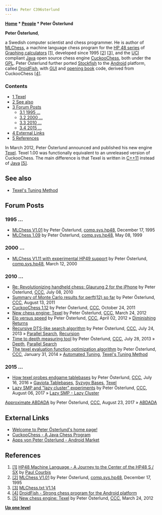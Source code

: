 ```yaml
---
title: Peter C396sterlund
---
```

**[Home](Home "Home") \* [People](People "People") \* Peter Österlund**


**Peter Österlund**,  

a Swedish computer scientist and chess programmer. He is author of [MLChess](MLChess "MLChess"), a machine language chess program for the [HP 48 series](https://en.wikipedia.org/wiki/HP_48_series) of [Graphing calculators](https://en.wikipedia.org/wiki/Graphing_calculator) <a id="cite-note-1" href="#cite-ref-1">[1]</a>, developed since 1995 <a id="cite-note-2" href="#cite-ref-2">[2]</a> <a id="cite-note-3" href="#cite-ref-3">[3]</a>, and the [UCI](UCI "UCI") compliant [Java](Java "Java") open source chess engine [CuckooChess](CuckooChess "CuckooChess"), both under the [GPL](Free_Software_Foundation#GPL "Free Software Foundation"). Peter Österlund further ported [Stockfish](Stockfish "Stockfish") to the [Android](Android "Android") platform, called [DroidFish](DroidFish "DroidFish"), with [GUI](GUI "GUI") and [opening book](Opening_Book "Opening Book") code, derived from CuckooChess <a id="cite-note-4" href="#cite-ref-4">[4]</a>. 



### Contents


* [1 Texel](#texel)
* [2 See also](#see-also)
* [3 Forum Posts](#forum-posts)
	+ [3.1 1995 ...](#1995-...)
	+ [3.2 2000 ...](#2000-...)
	+ [3.3 2010 ...](#2010-...)
	+ [3.4 2015 ...](#2015-...)
* [4 External Links](#external-links)
* [5 References](#references)






In March 2012, Peter Österlund announced and published his new engine [Texel](Texel "Texel"). Texel 1.00 was functionally equivalent to an unreleased version of CuckooChess. The main difference is that Texel is written in [C++11](Cpp "Cpp") instead of [Java](Java "Java") <a id="cite-note-5" href="#cite-ref-5">[5]</a>. 



## See also


* [Texel's Tuning Method](Texel%27s_Tuning_Method "Texel's Tuning Method")


## Forum Posts


### 1995 ...


* [MLChess V1.01](https://groups.google.com/d/msg/comp.sys.hp48/FWmYmytpmwg/R5mt8DCZlHcJ) by Peter Österlund, [comp.sys.hp48](https://groups.google.com/forum/#!forum/comp.sys.hp48), December 17, 1995
* [MLChess 1.09](https://groups.google.com/d/msg/comp.sys.hp48/hPZF-1AFo4E/0fb14iuzbjYJ) by Peter Österlund, [comp.sys.hp48](https://groups.google.com/forum/#!forum/comp.sys.hp48), May 08, 1999


### 2000 ...


* [MLChess V1.11 with experimental HP49 support](https://groups.google.com/d/msg/comp.sys.hp48/ZtVPbkjGZWs/IV06qlXTlvoJ) by Peter Österlund, [comp.sys.hp48](https://groups.google.com/forum/#!forum/comp.sys.hp48), March 12, 2000


### 2010 ...


* [Re: Revolutionizing handheld chess: Glaurung 2 for the iPhone](http://www.talkchess.com/forum/viewtopic.php?p=360726) by Peter Österlund, [CCC](CCC "CCC"), July 08, 2010
* [Summary of Monte Carlo results for perft(12) so far](http://www.talkchess.com/forum/viewtopic.php?p=419103) by Peter Österlund, [CCC](CCC "CCC"), August 13, 2011
* [CuckooChess 1.12](http://www.talkchess.com/forum/viewtopic.php?p=430593) by Peter Österlund, [CCC](CCC "CCC"), October 24, 2011
* [New chess engine: Texel](http://www.talkchess.com/forum/viewtopic.php?t=42999) by Peter Österlund, [CCC](CCC "CCC"), March 24, 2012
* [Elo versus speed](http://www.talkchess.com/forum/viewtopic.php?t=43134) by Peter Österlund, [CCC](CCC "CCC"), April 02, 2012 » [Diminishing Returns](Depth#DiminishingReturns "Depth")
* [Recursive DTS-like search algorithm](http://www.talkchess.com/forum/viewtopic.php?t=48752) by Peter Österlund, [CCC](CCC "CCC"), July 24, 2013 » [Parallel Search](Parallel_Search "Parallel Search"), [Recursion](Recursion "Recursion")
* [Time to depth measuring tool](http://www.talkchess.com/forum/viewtopic.php?t=48780) by Peter Österlund, [CCC](CCC "CCC"), July 28, 2013 » [Depth](Depth "Depth"), [Parallel Search](Parallel_Search "Parallel Search")
* [The texel evaluation function optimization algorithm](http://www.talkchess.com/forum/viewtopic.php?topic_view=threads&p=555522&t=50823) by Peter Österlund, [CCC](CCC "CCC"), January 31, 2014 » [Automated Tuning](Automated_Tuning "Automated Tuning"), [Texel's Tuning Method](Texel%27s_Tuning_Method "Texel's Tuning Method")


### 2015 ...


* [How texel probes endgame tablebases](http://www.talkchess.com/forum/viewtopic.php?t=60833) by Peter Österlund, [CCC](CCC "CCC"), July 16, 2016 » [Gaviota Tablebases](Gaviota_Tablebases "Gaviota Tablebases"), [Syzygy Bases](Syzygy_Bases "Syzygy Bases"), [Texel](Texel "Texel")
* [Lazy SMP and "lazy cluster" experiments](http://www.talkchess.com/forum/viewtopic.php?t=64824) by Peter Österlund, [CCC](CCC "CCC"), August 06, 2017 » [Lazy SMP - Lazy Cluster](Lazy_SMP#LazyCluster "Lazy SMP")


 [Approximate ABDADA](http://www.talkchess.com/forum/viewtopic.php?t=64824&start=43) by Peter Österlund, [CCC](CCC "CCC"), August 23, 2017 » [ABDADA](ABDADA "ABDADA") 
## External Links


* [Welcome to Peter Österlund's home page!](http://hem.bredband.net/petero2b/index.html)
* [CuckooChess - A Java Chess Program](http://hem.bredband.net/petero2b/javachess/index.html)
* [Apps von Peter Österlund - Android Market](https://market.android.com/developer?pub=Peter+%C3%96sterlund)


## References


1. <a id="cite-ref-1" href="#cite-note-1">[1]</a> [HP48 Machine Language - A Journey to the Center of the HP48 S / SX](http://www.courbis.com/HP48-Machine-Language-A-Journey-to,134.html) by [Paul Courbis](https://en.wikipedia.org/wiki/Paul_Courbis)
2. <a id="cite-ref-2" href="#cite-note-2">[2]</a> [MLChess V1.01](https://groups.google.com/d/msg/comp.sys.hp48/FWmYmytpmwg/R5mt8DCZlHcJ) by Peter Österlund, [comp.sys.hp48](https://groups.google.com/forum/#!forum/comp.sys.hp48), December 17, 1995
3. <a id="cite-ref-3" href="#cite-note-3">[3]</a> [MLChess.txt V1.14](http://hem.bredband.net/petero2b/mlchess/MLChess.txt)
4. <a id="cite-ref-4" href="#cite-note-4">[4]</a> [DroidFish - Strong chess program for the Android platform](http://hem.bredband.net/petero2b/droidfish/index.html)
5. <a id="cite-ref-5" href="#cite-note-5">[5]</a> [New chess engine: Texel](http://www.talkchess.com/forum/viewtopic.php?t=42999) by Peter Österlund, [CCC](CCC "CCC"), March 24, 2012

**[Up one level](People "People")**







 

